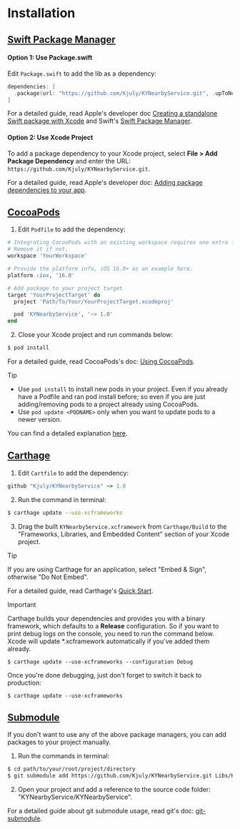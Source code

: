 # Installation

## [Swift Package Manager](https://swift.org/package-manager)

#### Option 1: Use Package.swift

Edit `Package.swift` to add the lib as a dependency:
```swift
dependencies: [
  .package(url: "https://github.com/Kjuly/KYNearbyService.git", .upToNextMajor(from: "1.0"))
]
```
For a detailed guide, read Apple's developer doc [Creating a standalone Swift package with Xcode](https://developer.apple.com/documentation/xcode/creating-a-standalone-swift-package-with-xcode) and Swift's [Swift Package Manager](https://docs.swift.org/package-manager/PackageDescription/PackageDescription.html).

#### Option 2: Use Xcode Project

To add a package dependency to your Xcode project, select **File > Add Package Dependency** and enter the URL: `https://github.com/Kjuly/KYNearbyService.git`.

For a detailed guide, read Apple's developer doc: [Adding package dependencies to your app](https://developer.apple.com/documentation/xcode/adding-package-dependencies-to-your-app).

## [CocoaPods](https://cocoapods.org)

1. Edit `Podfile` to add the dependency:
```ruby
# Integrating CocoaPods with an existing workspace requires one extra line in your Podfile.
# Remove it if not.
workspace 'YourWorkspace'

# Provide the platform info, iOS 16.0+ as an example here.
platform :ios, '16.0'

# Add package to your project target
target 'YourProjectTarget' do
  project 'Path/To/Your/YourProjectTarget.xcodeproj'

  pod 'KYNearbyService', '~> 1.0'
end
```

2. Close your Xcode project and run commands below:
```bash
$ pod install
```

For a detailed guide, read CocoaPods's doc: [Using CocoaPods](https://guides.cocoapods.org/using/using-cocoapods.html).

> [!TIP]
> - Use `pod install` to install new pods in your project. Even if you already have a Podfile and ran pod install before; so even if you are just adding/removing pods to a project already using CocoaPods.
> - Use `pod update <PODNAME>` only when you want to update pods to a newer version.
>
> You can find a detailed explanation [here](https://guides.cocoapods.org/using/pod-install-vs-update.html).

## [Carthage](https://github.com/Carthage/Carthage)

1. Edit `Cartfile` to add the dependency:
```ruby
github "Kjuly/KYNearbyService" ~> 1.0
```

2. Run the command in terminal:
```bash
$ carthage update --use-xcframeworks
```

3. Drag the built `KYNearbyService.xcframework` from `Carthage/Build` to the "Frameworks, Libraries, and Embedded Content" section of your Xcode project.

> [!TIP]
> If you are using Carthage for an application, select "Embed & Sign", otherwise "Do Not Embed".

For a detailed guide, read Carthage's [Quick Start](https://github.com/Carthage/Carthage#quick-start).

> [!IMPORTANT]
> Carthage builds your dependencies and provides you with a binary framework, which defaults to a **Release** configuration. So if you want to print debug logs on the console, you need to run the command below. Xcode will update *.xcframework automatically if you've added them already.
> 
>     $ carthage update --use-xcframeworks --configuration Debug
>
> Once you're done debugging, just don't forget to switch it back to production:
>
>     $ carthage update --use-xcframeworks

## [Submodule](https://git-scm.com/docs/git-submodule)

If you don't want to use any of the above package managers, you can add packages to your project manually.

1. Run the commands in terminal:
```bash
$ cd path/to/your/root/project/directory
$ git submodule add https://github.com/Kjuly/KYNearbyService.git Libs/KYNearbyService
```

2. Open your project and add a reference to the source code folder: "KYNearbyService/KYNearbyService".

For a detailed guide about git submodule usage, read git's doc: [git-submodule](https://git-scm.com/docs/git-submodule).

